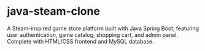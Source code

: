 # java-steam-clone
A Steam-inspired game store platform built with Java Spring Boot, featuring user authentication, game catalog, shopping cart, and admin panel. Complete with HTML/CSS frontend and MySQL database.
